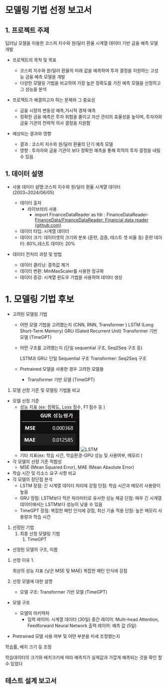 # 모델링 기법 선정 보고서

## 1. 프로젝트 주제

딥러닝 모델을 이용한 코스피 지수와 원/달러 환율 시계열 데이터 기반 금융 예측 모델 개발

- 프로젝트의 목적 및 목표
    - 코스피 지수와 원/달러 환율의 미래 값을 예측하여 투자 결정을 지원하는 고성능 금융 예측 모델을 개발
    - 다양한 모델링 기법을 비교하여 가장 높은 정확도를 가진 예측 모델을 선정하고 그 성능을 분석
- 프로젝트가 해결하고자 하는 문제와 그 중요성
    - 금융 시장의 변동성 예측,거시적 경제 예측
    - 정확한 금융 예측은 투자 위험을 줄이고 자산 관리의 효율성을 높이며, 투자자와 금융 기관의 전략적 의사 결정을 지원함
        
- 예상되는 결과와 영향
    - 결과 : 코스피 지수와 원/달러 환율의 단기 예측 모델
    - 영향 : 투자자와 금융 기관이 보다 정확한 예측을 통해 최적의 투자 결정을 내릴 수 있음

## 1. 데이터 설명
- 사용 데이터 설명:코스피 지수와 원/달러 환율 시계열 데이터 (2003~2024/06/05)
    - 데이터 출처
        - 라이브러리 사용
            - import FinanceDataReader as fdr : FinanceDataReader-[FinanceData/FinanceDataReader: Financial data reader (github.com)](https://github.com/FinanceData/FinanceDataReader)
    - 데이터 타입: 시계열 데이터
    - 데이터 크기: 데이터셋의 크기와 분포 (훈련, 검증, 테스트 셋 비율 등)
      훈련 데이터: 80%,테스트 데이터: 20%
    
- 데이터 전처리 과정 및 방법
    - 데이터 클리닝: 결측값 제거
    - 데이터 변환: MinMaxScaler를 사용한 정규화
    - 데이터 증강: 시계열 윈도우 기법을 사용하여 데이터 생성
# 1. 모델링 기법 후보
- 고려된 모델링 기법
    - 어떤 모델 기법을 고려했는지 (CNN, RNN, Transformer )
        LSTM (Long Short-Term Memory)
        GRU (Gated Recurrent Unit)
        Transformer 기반 모델 (TimeGPT)
    
    - 어떤 구조를 고려했는지 (단일 sequential 구조, Seq2Seq 구조 등)
    
        LSTM과 GRU: 단일 Sequential 구조
        Transformer: Seq2Seq 구조

    - Pretrained 모델을 사용한 경우 고려한 모델들
        - Transformer 기반 모델 (TimeGPT)

1. 모델 선정 기준 및 모델링 기법들 비교
- 모델 선정 기준
    - 성능 지표 (ex: 정확도, Loss 점수, F1 점수 등 )
![GRU](./GRU_성능평가.jpg)
![LSTM](./LTSM_성능평가.jpg)
    - 기타 지표(ex: 학습 시간, 학습환경-GPU 성능 및 사용여부, 메모리 )
- 각 모델의 선정 기준 적합성
    - MSE (Mean Squared Error), MAE (Mean Absolute Error)
- 학습 시간 및 리소스 요구 사항 비교
- 각 모델의 장단점 분석
    - LSTM
    장점: 긴 시계열 데이터 처리에 강점
    단점: 학습 시간과 메모리 사용량이 높음
    - GRU
    장점: LSTM보다 적은 파라미터로 유사한 성능 제공
    단점: 매우 긴 시계열 데이터에서는 LSTM보다 성능이 낮을 수 있음
    - TimeGPT
    장점: 복잡한 패턴 인식에 강점, 최신 기술 적용
    단점: 높은 메모리 사용량과 학습 시간
1. 선정된 기법
    1. 최종 선정 모델링 기법
        1. TimeGPT
- 선정된 모델의 구조, 이름
1. 선정 이유
    1. 
    
    최상의 성능 지표 (낮은 MSE 및 MAE)
    복잡한 패턴 인식에 강점
    
2. 선정 모델에 대한 설명
    - 모델 구조: Transformer 기반 모델 (TimeGPT)
- 모델 구조
    - 모델의 아키텍처
        - 입력 레이어: 시계열 데이터 (30일)
        중간 레이어: Multi-head Attention, Feedforward Neural Network
        출력 레이어: 예측 값 (5일)

- Pretrained 모델 사용 여부 및 어떤 부분을 미세 조정했는지

학습률, 배치 크기 등 조정

학습데이터의 크기와 배치크키에 따라 예측치가 실제값과 가깝게 예측되는 것을 확인 할 수 있었다 

## 테스트 설계 보고서
